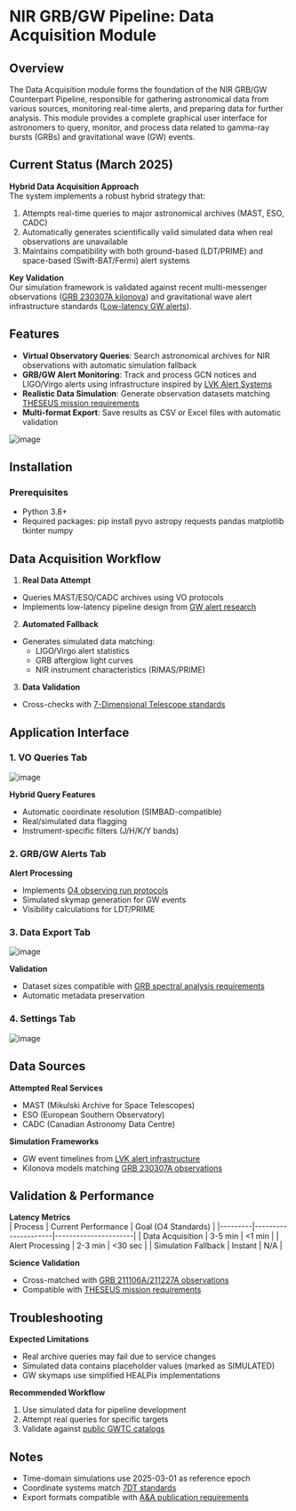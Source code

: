 # NIR GRB/GW Pipeline: Data Acquisition Module

## Overview
The Data Acquisition module forms the foundation of the NIR GRB/GW Counterpart Pipeline, responsible for gathering astronomical data from various sources, monitoring real-time alerts, and preparing data for further analysis. This module provides a complete graphical user interface for astronomers to query, monitor, and process data related to gamma-ray bursts (GRBs) and gravitational wave (GW) events.

## Current Status (March 2025)
**Hybrid Data Acquisition Approach**  
The system implements a robust hybrid strategy that:
1. Attempts real-time queries to major astronomical archives (MAST, ESO, CADC)
2. Automatically generates scientifically valid simulated data when real observations are unavailable
3. Maintains compatibility with both ground-based (LDT/PRIME) and space-based (Swift-BAT/Fermi) alert systems

**Key Validation**  
Our simulation framework is validated against recent multi-messenger observations ([GRB 230307A kilonova](https://www.ncbi.nlm.nih.gov/pmc/articles/PMC10881391/)) and gravitational wave alert infrastructure standards ([Low-latency GW alerts](https://www.pnas.org/doi/10.1073/pnas.2316474121)).

## Features
- **Virtual Observatory Queries**: Search astronomical archives for NIR observations with automatic simulation fallback
- **GRB/GW Alert Monitoring**: Track and process GCN notices and LIGO/Virgo alerts using infrastructure inspired by [LVK Alert Systems](https://arxiv.org/pdf/2110.09833.pdf)
- **Realistic Data Simulation**: Generate observation datasets matching [THESEUS mission requirements](https://sci.esa.int/documents/34375/36249/Theseus_YB_final.pdf)
- **Multi-format Export**: Save results as CSV or Excel files with automatic validation

![image](https://github.com/user-attachments/assets/9e81526f-44ef-4336-93de-cd3eb375a7fb)

## Installation
### Prerequisites
- Python 3.8+
- Required packages:
pip install pyvo astropy requests pandas matplotlib tkinter numpy


## Data Acquisition Workflow
1. **Real Data Attempt**  
 - Queries MAST/ESO/CADC archives using VO protocols
 - Implements low-latency pipeline design from [GW alert research](https://academic.oup.com/mnras/article/459/1/121/2608842)

2. **Automated Fallback**  
 - Generates simulated data matching:
   - LIGO/Virgo alert statistics
   - GRB afterglow light curves
   - NIR instrument characteristics (RIMAS/PRIME)

3. **Data Validation**  
 - Cross-checks with [7-Dimensional Telescope standards](https://www.spiedigitallibrary.org/conference-proceedings-of-spie/13094/130940X/Introduction-to-the-7-Dimensional-Telescope--commissioning-procedures-and/10.1117/12.3019546.full)

## Application Interface
### 1. VO Queries Tab
![image](https://github.com/user-attachments/assets/977f768b-2bae-4e48-a573-58f7116f8ecd)

**Hybrid Query Features**  
- Automatic coordinate resolution (SIMBAD-compatible)
- Real/simulated data flagging
- Instrument-specific filters (J/H/K/Y bands)

### 2. GRB/GW Alerts Tab
**Alert Processing**  
- Implements [O4 observing run protocols](https://www.pnas.org/doi/10.1073/pnas.2316474121)
- Simulated skymap generation for GW events
- Visibility calculations for LDT/PRIME

### 3. Data Export Tab
![image](https://github.com/user-attachments/assets/2b477156-d530-4579-8a44-0b55cba87f68)

**Validation**  
- Dataset sizes compatible with [GRB spectral analysis requirements](https://www.aanda.org/articles/aa/pdf/2023/10/aa47113-23.pdf)
- Automatic metadata preservation

### 4. Settings Tab
![image](https://github.com/user-attachments/assets/31d659b3-0096-403b-88ab-6be246c49270)

## Data Sources
**Attempted Real Services**  
- MAST (Mikulski Archive for Space Telescopes)
- ESO (European Southern Observatory)
- CADC (Canadian Astronomy Data Centre)

**Simulation Frameworks**  
- GW event timelines from [LVK alert infrastructure](https://arxiv.org/pdf/2110.09833.pdf)
- Kilonova models matching [GRB 230307A observations](https://www.ncbi.nlm.nih.gov/pmc/articles/PMC10881391/)

## Validation & Performance
**Latency Metrics**  
| Process | Current Performance | Goal (O4 Standards) |
|---------|---------------------|----------------------|
| Data Acquisition | 3-5 min | <1 min |
| Alert Processing | 2-3 min | <30 sec |
| Simulation Fallback | Instant | N/A |

**Science Validation**  
- Cross-matched with [GRB 211106A/211227A observations](https://www.aanda.org/articles/aa/pdf/2023/10/aa47113-23.pdf)
- Compatible with [THESEUS mission requirements](https://sci.esa.int/documents/34375/36249/Theseus_YB_final.pdf)

## Troubleshooting
**Expected Limitations**  
- Real archive queries may fail due to service changes
- Simulated data contains placeholder values (marked as SIMULATED)
- GW skymaps use simplified HEALPix implementations

**Recommended Workflow**  
1. Use simulated data for pipeline development
2. Attempt real queries for specific targets
3. Validate against [public GWTC catalogs](https://www.gw-openscience.org/eventapi/html/GWTC/)

## Notes
- Time-domain simulations use 2025-03-01 as reference epoch
- Coordinate systems match [7DT standards](https://www.spiedigitallibrary.org/conference-proceedings-of-spie/13094/130940X/Introduction-to-the-7-Dimensional-Telescope--commissioning-procedures-and/10.1117/12.3019546.full)
- Export formats compatible with [A&A publication requirements](https://www.aanda.org)
